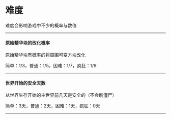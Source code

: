 # 难度

难度会影响游戏中不少的概率与数值

---

#### 原始精华块的改化概率

原始精华块有概率的将周围可变方块改化

简单：1/3，普通：1/5，困难：1/7，疯狂：1/9

---

#### 世界开始的安全天数

从世界生存开始的主世界前几天是安全的（不会刷僵尸）

简单：3天，普通：2天，困难：1天，疯狂：0天

---

